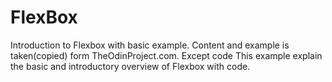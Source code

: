 # FlexBox
Introduction to Flexbox with basic example.
Content and example is taken(copied) form TheOdinProject.com. Except code
This example explain the basic and introductory overview of Flexbox with code.
